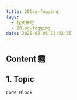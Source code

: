 ```yaml
---
title: 20log-fogging
tags:
  - 程式筆記
  - 20log-fogging
date: 2020-02-05 13:42:35
---
```

Content
霧
---
<!-- more -->
## **1. Topic**

```
Code Block
```